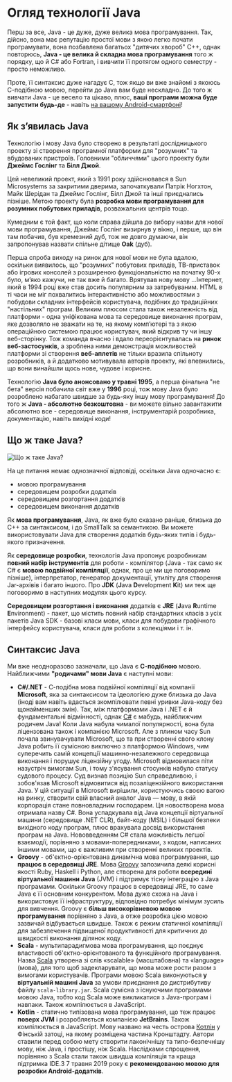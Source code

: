 # Огляд технології Java
Перш за все, Java - це дуже, дуже велика мова програмування. Так, дійсно, вона має репутацію простої мови з якою легко почати програмувати, вона позбавлена багатьох "дитячих хвороб" С++, однак повторюсь, **Java - це велика й складна мова програмування** того ж порядку, що й С# або Fortran, і вивчити її протягом одного семестру - просто неможливо.

Проте, її синтаксис дуже нагадує C, тож якщо ви вже знайомі з якоюсь С-подібною мовою, перейти до Java вам буде нескладно. До того ж вивчати Java - це весело та цікаво, плюс, **ваші програми можна буде запустити будь-де** - навіть [на вашому Android-смартфоні](http://www.spartacusrex.com/terminalide.htm)!

## Як з’явилась Java
Технологію і мову Java було створено в результаті дослідницького проекту зі створення програмної платформи для "розумних" та вбудованих пристроїв. Головними "обличчями" цього проекту були **Джеймс Гослінг** та **Білл Джой**.

Цей невеликий проект, який з 1991 року здійснювався в Sun Microsystems за закритими дверима, започаткували Патрік Ногхтон, Майк Шерідан та Джеймс Гослінг, Білл Джой та інші приєднались пізніше. Метою проекту  була **розробка мови програмування для розумних побутових приладів**, розважальних центрів тощо.

Кумедним є той факт, що коли справа дійшла до вибору назви для нової мови програмування, Джеймс Гослінг визирнув у вікно, і перше, що він там побачив, був кремезний дуб, тож не довго думаючи, він запропонував назвати спільне дітище **Oak** (дуб).

Перша спроба виходу на ринок для нової мови не була вдалою, оскільки виявилось, що "розумних" побутових приладів, ТВ-приставок або ігрових консолей з розширеною функціональністю на початку 90-х було, м’яко кажучи, не так вже й багато. Врятував нову мову ...Інтернет, який в 1994 році вже став досить популярним за затребуваним. HTML в ті часи не міг похвалитись інтерактивністю або можливостями з побудови складних інтерфейсів користувача, подібних до традиційних "настільних" програм. Великим плюсом стала також незалежність від платформи - одна уніфікована мова та середовище виконання програм, яке дозволяло не зважати на те, на якому комп’ютері та з якою операційною системою працює користувач, який відкрив ту чи іншу веб-сторінку.  Тож команда вчасно і вдало переорієнтувалась на **ринок веб-застосунків**, а зроблена ними демонстрація можливостей платформи зі створення **веб-аплетів** не тільки вразила спільноту розробників, а й додатково мотивувала авторів проекту, які впевнились, що вони винайшли щось нове, чудове і корисне.

Технологію **Java було анонсовано у травні 1995**, а перша фінальна "не бета" версія побачила світ вже у **1996** році, тож мову Java було розроблено набагато швидше за будь-яку іншу мову програмування! До того ж **Java - абсолютно безкоштовна** - ви можете вільно завантажити абсолютно все - середовище виконання, інструментарій розробника, документацію, навіть вихідні коди!

## Що ж таке Java?

![Що ж таке Java?](https://raw.githubusercontent.com/ppc-ntu-khpi/oop/gh-pages/img-modules/WhatIsJava.png)

На це питання немає однозначної відповіді, оскільки Java одночасно є:

* мовою програмування
* середовищем розробки додатків
* середовищем розгортання додатків
* середовищем виконання додатків

Як **мова програмування**, Java, як вже було сказано раніше, близька до C++ за синтаксисом, і до SmallTalk за семантикою. Ви можете використовувати Java для створення додатків будь-яких типів і будь-якого призначення.

Як **середовище розробки**, технологія Java пропонує розробникам **повний набір інструментів** для роботи - компілятор (Java - так само як C# є **мовою подвійної компіляції**, однак, про це ми ще поговоримо пізніше), інтерпретатор, генератор документації, утиліту для створення Jar-архівів і багато іншого. Про **JDK** (**J**ava **D**evelopment **K**it) ми теж ще поговоримо в наступних модулях цього курсу.

**Середовищем розгортання і виконання** додатків є **JRE** (**J**ava **R**untime **E**nvironment) - пакет, що містить повний набір стандартних класів з усіх пакетів Java SDK - базові класи мови, класи для побудови графічного інтерфейсу користувача, класи для роботи з колекціями і т. ін.

## Синтаксис Java

Ми вже неодноразово зазначали, що Java є **С-подібною** мовою. Найближчими **"родичами" мови Java** є наступні мови:

* **C#/.NET** - С-подібна мова подвійної компіляції від компанії **Microsoft**, яка за синтаксисом та ідеологією дуже близька до Java (іноді вам навіть вдасться зкомпілювати певні уривки Java-коду без щонайменших змін). Так, між платформами Java і .NET є й фундаментальні відмінності, однак [С#](https://uk.wikipedia.org/wiki/C_Sharp) є мабудь, найближчим родичем Java! Коли Java набула чималої популярності, вона була ліцензована також і компанією Microsoft. Але з плином часу Sun почала звинувачувати Microsoft, що та при створенні свого клону Java робить її сумісною виключно з платформою Windows, чим суперечить самій концепції машинно-незалежного середовища виконання і порушує ліцензійну угоду. Microsoft відмовилася піти назустріч вимогам Sun, і тому з'ясування стосунків набуло статусу судового процесу. Суд визнав позицію Sun справедливою, і зобов'язав Microsoft відмовитися від позаліцензійного використання Java. У цій ситуації в Microsoft вирішили, користуючись своєю вагою на ринку, створити свій власний аналог Java — мову, в якій корпорація стане повновладним господарем. Ця новостворена мова отримала назву C#. Вона успадкувала від Java концепції віртуальної машини (середовище .NET CLR), байт-коду (MSIL) і більшої безпеки вихідного коду програм, плюс врахувала досвід використання програм на Java. Нововведенням C# стала можливість легшої взаємодії, порівняно з мовами-попередниками, з кодом, написаних іншими мовами, що є важливим при створенні великих проектів.
* **Groovy** - об'єктно-орієнтована динамічна мова програмування, що **працює в середовищі JRE**. Мова [Groovy](https://uk.wikipedia.org/wiki/Groovy) запозичила деякі корисні якості Ruby, Haskell і Python, але створена для роботи **всередині віртуальної машини Java** (JVM) і підтримує тісну інтеграцію з Java програмами. Оскільки Groovy працює в середовищі JRE, то саме Java є її основним конкурентом. Мова дуже схожа на Java і використовує її інфраструктуру, відповідно потребує мінімум зусиль для вивчення. Groovy є **більш високорівневою мовою програмування** порівняно з Java, а отже розробка цією мовою зазвичай відбувається швидше. Також є режим статичної компіляції для забезпечення підвищеної продуктивності для критичних до швидкості виконання ділянок коду.
* **Scala** - мультипарадигмова мова програмування, що поєднує властивості об'єктно-орієнтованого та функційного програмування. Назва [Scala](https://uk.wikipedia.org/wiki/Scala) утворена зі слів «scalable» (масштабовна) та «language» (мова), для того щоб задекларувати, що мова може рости разом з вимогами користувачів. Програми мовою Scala виконуються **у віртуальній машині Java** за умови приєднання до дистрибутиву файлу `scala-library.jar`. Scala сумісна з існуючими програмами мовою Java, тобто код Scala може викликатися з Java-програм і навпаки. Також компілюється в JavaScript.
* **Kotlin** - статично типізована мова програмування, що теж працює **поверх JVM** і розробляється компанією **JetBrains**. Також компілюється в JavaScript. Мову названо на честь острова [Котлін](https://uk.wikipedia.org/wiki/Kotlin) у Фінській затоці, на якому розміщена частина Кронштадту. Автори ставили перед собою мету створити лаконічнішу та типо-безпечнішу мову, ніж Java, і простішу, ніж Scala. Наслідками спрощення, порівняно з Scala стали також швидша компіляція та краща підтримка IDE.З 7 травня 2019 року є **рекомендованою мовою для розробки Android-додатків**.
